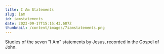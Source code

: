```yaml
---
title: I Am Statements
slug: iam
id: iamstatements
date: 2023-09-17T15:16:43.607Z
thumbnail: /content/images/7iamstatements.png
---
```

S﻿tudies of the seven "I Am" statements by Jesus, recorded in the Gospel of John.